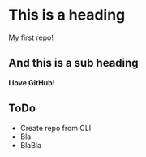 This is a heading
==========
My first repo!

And this is a sub heading
----------
**I love GitHub!**

ToDo
----------
- Create repo from CLI
- Bla
- BlaBla
